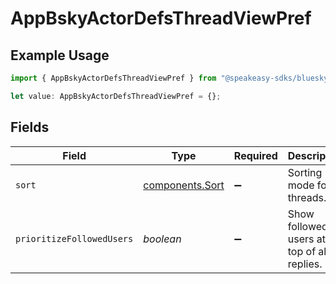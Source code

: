 # AppBskyActorDefsThreadViewPref

## Example Usage

```typescript
import { AppBskyActorDefsThreadViewPref } from "@speakeasy-sdks/bluesky/models/components";

let value: AppBskyActorDefsThreadViewPref = {};
```

## Fields

| Field                                              | Type                                               | Required                                           | Description                                        |
| -------------------------------------------------- | -------------------------------------------------- | -------------------------------------------------- | -------------------------------------------------- |
| `sort`                                             | [components.Sort](../../models/components/sort.md) | :heavy_minus_sign:                                 | Sorting mode for threads.                          |
| `prioritizeFollowedUsers`                          | *boolean*                                          | :heavy_minus_sign:                                 | Show followed users at the top of all replies.     |